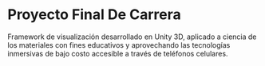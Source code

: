# Proyecto Final De Carrera
Framework de visualización desarrollado en Unity 3D, aplicado a ciencia de los materiales con fines educativos y aprovechando las tecnologías inmersivas de bajo costo accesible a través de teléfonos celulares.
